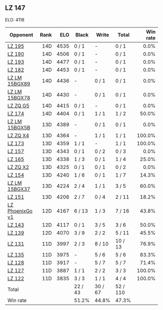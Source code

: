 ## LZ 147 ##

ELO: 4118

Opponent | Rank | ELO | Black | Write | Total | Win rate
---------|-----:|----:|-------|-------|-------|-------:
[LZ 195](LZ%20195.md) | 14D | 4535 | 0 / 1 | - | 0 / 1 | 0.0%
[LZ 190](LZ%20190.md) | 14D | 4506 | 0 / 1 | - | 0 / 1 | 0.0%
[LZ 193](LZ%20193.md) | 14D | 4477 | 0 / 1 | - | 0 / 1 | 0.0%
[LZ 182](LZ%20182.md) | 14D | 4453 | 0 / 1 | - | 0 / 1 | 0.0%
[LZ LM 15BGX89](LZ%20LM%2015BGX89.md) | 14D | 4436 | - | 0 / 1 | 0 / 1 | 0.0%
[LZ LM 15BGX78](LZ%20LM%2015BGX78.md) | 14D | 4430 | - | 0 / 1 | 0 / 1 | 0.0%
[LZ ZQ G5](LZ%20ZQ%20G5.md) | 14D | 4415 | 0 / 1 | - | 0 / 1 | 0.0%
[LZ 174](LZ%20174.md) | 14D | 4404 | 0 / 1 | 1 / 1 | 1 / 2 | 50.0%
[LZ LM 15BGX5B](LZ%20LM%2015BGX5B.md) | 13D | 4389 | - | 0 / 1 | 0 / 1 | 0.0%
[LZ ZQ X4](LZ%20ZQ%20X4.md) | 13D | 4364 | - | 1 / 1 | 1 / 1 | 100.0%
[LZ 173](LZ%20173.md) | 13D | 4359 | 1 / 1 | - | 1 / 1 | 100.0%
[LZ 157](LZ%20157.md) | 13D | 4343 | 0 / 1 | 0 / 2 | 0 / 3 | 0.0%
[LZ 165](LZ%20165.md) | 13D | 4338 | 1 / 3 | 0 / 1 | 1 / 4 | 25.0%
[LZ ZQ X2](LZ%20ZQ%20X2.md) | 13D | 4325 | 0 / 1 | 0 / 1 | 0 / 2 | 0.0%
[LZ 154](LZ%20154.md) | 13D | 4240 | 1 / 6 | 0 / 1 | 1 / 7 | 14.3%
[LZ LM 15BGX37](LZ%20LM%2015BGX37.md) | 13D | 4224 | 2 / 4 | 1 / 1 | 3 / 5 | 60.0%
[LZ 151](LZ%20151.md) | 13D | 4206 | 2 / 7 | 0 / 4 | 2 / 11 | 18.2%
[LZ PhoenixGo v1](LZ%20PhoenixGo%20v1.md) | 12D | 4167 | 6 / 13 | 1 / 3 | 7 / 16 | 43.8%
[LZ 143](LZ%20143.md) | 12D | 4117 | 0 / 1 | 3 / 5 | 3 / 6 | 50.0%
[LZ 139](LZ%20139.md) | 12D | 4070 | 3 / 9 | 2 / 2 | 5 / 11 | 45.5%
[LZ 131](LZ%20131.md) | 11D | 3997 | 2 / 3 | 8 / 10 | 10 / 13 | 76.9%
[LZ 135](LZ%20135.md) | 11D | 3975 | - | 5 / 6 | 5 / 6 | 83.3%
[LZ 128](LZ%20128.md) | 11D | 3917 | - | 5 / 7 | 5 / 7 | 71.4%
[LZ 127](LZ%20127.md) | 11D | 3887 | 1 / 1 | 2 / 2 | 3 / 3 | 100.0%
[LZ 122](LZ%20122.md) | 11D | 3835 | 3 / 3 | 1 / 1 | 4 / 4 | 100.0%
Total | | | 22 / 43 | 30 / 67 | 52 / 110 | 
Win rate| | | 51.2% | 44.8% | 47.3% | 

